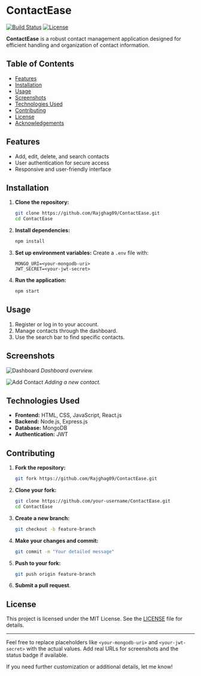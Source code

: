 # ContactEase

[![Build Status](https://img.shields.io/github/workflow/status/Rajghag09/ContactEase/CI)](https://github.com/Rajghag09/ContactEase/actions) [![License](https://img.shields.io/github/license/Rajghag09/ContactEase)](LICENSE)

**ContactEase** is a robust contact management application designed for efficient handling and organization of contact information.

## Table of Contents

- [Features](#features)
- [Installation](#installation)
- [Usage](#usage)
- [Screenshots](#screenshots)
- [Technologies Used](#technologies-used)
- [Contributing](#contributing)
- [License](#license)
- [Acknowledgements](#acknowledgements)

## Features

- Add, edit, delete, and search contacts
- User authentication for secure access
- Responsive and user-friendly interface

## Installation

1. **Clone the repository:**
    ```bash
    git clone https://github.com/Rajghag09/ContactEase.git
    cd ContactEase
    ```

2. **Install dependencies:**
    ```bash
    npm install
    ```

3. **Set up environment variables:** Create a `.env` file with:
    ```env
    MONGO_URI=<your-mongodb-uri>
    JWT_SECRET=<your-jwt-secret>
    ```

4. **Run the application:**
    ```bash
    npm start
    ```

## Usage

1. Register or log in to your account.
2. Manage contacts through the dashboard.
3. Use the search bar to find specific contacts.

## Screenshots

![Dashboard](https://example.com/dashboard.png)
*Dashboard overview.*

![Add Contact](https://example.com/add-contact.png)
*Adding a new contact.*

## Technologies Used

- **Frontend:** HTML, CSS, JavaScript, React.js
- **Backend:** Node.js, Express.js
- **Database:** MongoDB
- **Authentication:** JWT

## Contributing

1. **Fork the repository:**
    ```bash
    git fork https://github.com/Rajghag09/ContactEase.git
    ```

2. **Clone your fork:**
    ```bash
    git clone https://github.com/your-username/ContactEase.git
    cd ContactEase
    ```

3. **Create a new branch:**
    ```bash
    git checkout -b feature-branch
    ```

4. **Make your changes and commit:**
    ```bash
    git commit -m "Your detailed message"
    ```

5. **Push to your fork:**
    ```bash
    git push origin feature-branch
    ```

6. **Submit a pull request**.

## License

This project is licensed under the MIT License. See the [LICENSE](LICENSE) file for details.


---

Feel free to replace placeholders like `<your-mongodb-uri>` and `<your-jwt-secret>` with the actual values. Add real URLs for screenshots and the status badge if available.

If you need further customization or additional details, let me know!

